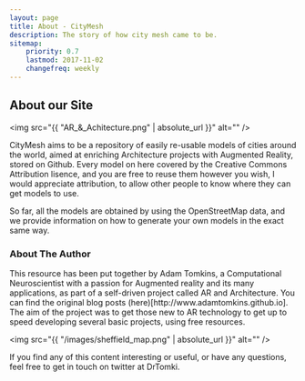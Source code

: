 ```yaml
---
layout: page
title: About - CityMesh
description: The story of how city mesh came to be.
sitemap:
    priority: 0.7
    lastmod: 2017-11-02
    changefreq: weekly
---
```

## About our Site

<span class="image left"><img src="{{ "AR_&_Achitecture.png" | absolute_url }}" alt="" /></span>

CityMesh aims to be a repository of easily re-usable models of cities around the world, aimed at enriching Architecture projects with Augmented Reality, stored on Github. Every model on here covered by the Creative Commons Attribution lisence, and you are free to reuse them however you wish, I would appreciate attribution, to allow other people to know where they can get models to use.
 
So far, all the models are obtained by using the OpenStreetMap data, and we provide information on how to generate your own models in the exact same way. 


### About The Author
<div class="box">
  <p>
    This resource has been put together by Adam Tomkins, a Computational Neuroscientist with a passion for Augmented reality and its many applications, as part of a self-driven project called AR and Architecture. You can find the original blog posts (here)[http://www.adamtomkins.github.io]. The aim of the project was to get those new to AR technology to get up to speed developing several basic projects, using free resources.

</p>
</div>

<span class="image left"><img src="{{ "/images/sheffield_map.png" | absolute_url }}" alt="" /></span>

If you find any of this content interesting or useful, or have any questions, feel free to get in touch on twitter at DrTomki.


